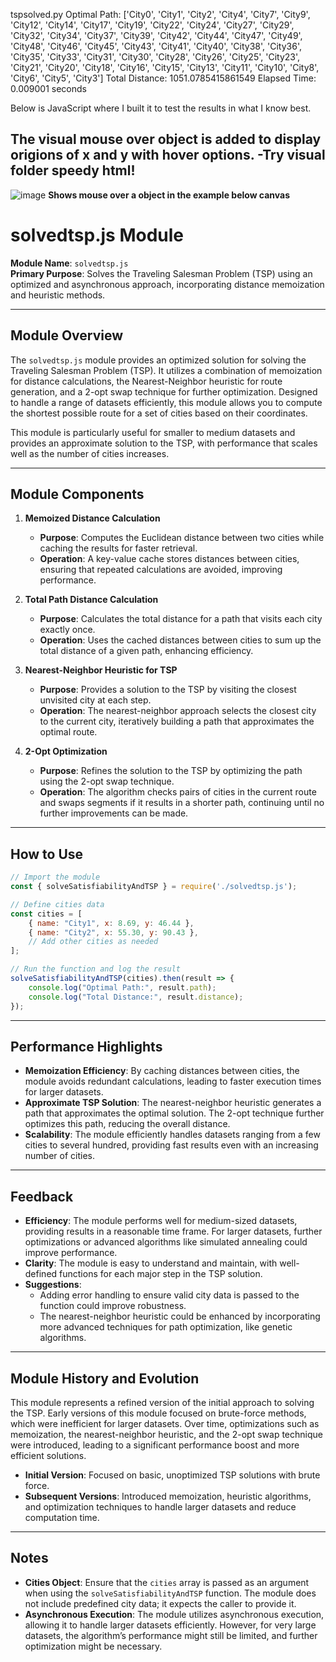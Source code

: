 tspsolved.py
Optimal Path: ['City0', 'City1', 'City2', 'City4', 'City7', 'City9', 'City12', 'City14', 'City17', 'City19', 'City22', 'City24', 'City27', 'City29', 'City32', 'City34', 'City37', 'City39', 'City42', 'City44', 'City47', 'City49', 'City48', 'City46', 'City45', 'City43', 'City41', 'City40', 'City38', 'City36', 'City35', 'City33', 'City31', 'City30', 'City28', 'City26', 'City25', 'City23', 'City21', 'City20', 'City18', 'City16', 'City15', 'City13', 'City11', 'City10', 'City8', 'City6', 'City5', 'City3']
Total Distance: 1051.0785415861549
Elapsed Time: 0.009001 seconds

Below is JavaScript where I built it to test the results in what I know best.
## **The visual mouse over object is added to display origions of x and y with hover options.** -**Try visual folder speedy html**!
![image](https://github.com/user-attachments/assets/e05afe75-d47c-4978-8673-54e2a30b6cf6)
**Shows mouse over a object in the example below canvas**


# **solvedtsp.js Module**

**Module Name**: `solvedtsp.js`  
**Primary Purpose**: Solves the Traveling Salesman Problem (TSP) using an optimized and asynchronous approach, incorporating distance memoization and heuristic methods.

---

## **Module Overview**

The `solvedtsp.js` module provides an optimized solution for solving the Traveling Salesman Problem (TSP). It utilizes a combination of memoization for distance calculations, the Nearest-Neighbor heuristic for route generation, and a 2-opt swap technique for further optimization. Designed to handle a range of datasets efficiently, this module allows you to compute the shortest possible route for a set of cities based on their coordinates.

This module is particularly useful for smaller to medium datasets and provides an approximate solution to the TSP, with performance that scales well as the number of cities increases.

---

## **Module Components**

1. **Memoized Distance Calculation**  
   - **Purpose**: Computes the Euclidean distance between two cities while caching the results for faster retrieval.
   - **Operation**: A key-value cache stores distances between cities, ensuring that repeated calculations are avoided, improving performance.

2. **Total Path Distance Calculation**  
   - **Purpose**: Calculates the total distance for a path that visits each city exactly once.
   - **Operation**: Uses the cached distances between cities to sum up the total distance of a given path, enhancing efficiency.

3. **Nearest-Neighbor Heuristic for TSP**  
   - **Purpose**: Provides a solution to the TSP by visiting the closest unvisited city at each step.
   - **Operation**: The nearest-neighbor approach selects the closest city to the current city, iteratively building a path that approximates the optimal route.

4. **2-Opt Optimization**  
   - **Purpose**: Refines the solution to the TSP by optimizing the path using the 2-opt swap technique.
   - **Operation**: The algorithm checks pairs of cities in the current route and swaps segments if it results in a shorter path, continuing until no further improvements can be made.

---

## **How to Use**

```javascript
// Import the module
const { solveSatisfiabilityAndTSP } = require('./solvedtsp.js');

// Define cities data
const cities = [
    { name: "City1", x: 8.69, y: 46.44 },
    { name: "City2", x: 55.30, y: 90.43 },
    // Add other cities as needed
];

// Run the function and log the result
solveSatisfiabilityAndTSP(cities).then(result => {
    console.log("Optimal Path:", result.path);
    console.log("Total Distance:", result.distance);
});
```

---

## **Performance Highlights**

- **Memoization Efficiency**: By caching distances between cities, the module avoids redundant calculations, leading to faster execution times for larger datasets.
- **Approximate TSP Solution**: The nearest-neighbor heuristic generates a path that approximates the optimal solution. The 2-opt technique further optimizes this path, reducing the overall distance.
- **Scalability**: The module efficiently handles datasets ranging from a few cities to several hundred, providing fast results even with an increasing number of cities.

---

## **Feedback**

- **Efficiency**: The module performs well for medium-sized datasets, providing results in a reasonable time frame. For larger datasets, further optimizations or advanced algorithms like simulated annealing could improve performance.
- **Clarity**: The module is easy to understand and maintain, with well-defined functions for each major step in the TSP solution.
- **Suggestions**:  
  - Adding error handling to ensure valid city data is passed to the function could improve robustness.
  - The nearest-neighbor heuristic could be enhanced by incorporating more advanced techniques for path optimization, like genetic algorithms.

---

## **Module History and Evolution**

This module represents a refined version of the initial approach to solving the TSP. Early versions of this module focused on brute-force methods, which were inefficient for larger datasets. Over time, optimizations such as memoization, the nearest-neighbor heuristic, and the 2-opt swap technique were introduced, leading to a significant performance boost and more efficient solutions.

- **Initial Version**: Focused on basic, unoptimized TSP solutions with brute force.
- **Subsequent Versions**: Introduced memoization, heuristic algorithms, and optimization techniques to handle larger datasets and reduce computation time.

---

## **Notes**

- **Cities Object**: Ensure that the `cities` array is passed as an argument when using the `solveSatisfiabilityAndTSP` function. The module does not include predefined city data; it expects the caller to provide it.
- **Asynchronous Execution**: The module utilizes asynchronous execution, allowing it to handle larger datasets efficiently. However, for very large datasets, the algorithm’s performance might still be limited, and further optimization might be necessary.
